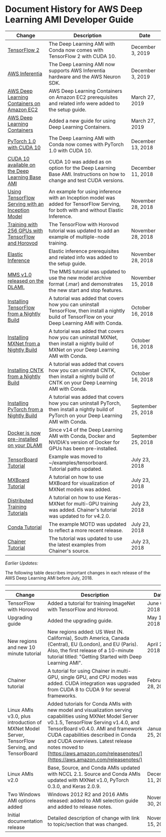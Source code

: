 # Document History for AWS Deep Learning AMI Developer Guide<a name="doc-history"></a>

| Change | Description | Date | 
| --- |--- |--- |
| [TensorFlow 2](tutorial-tensorflow-2.md) |  The Deep Learning AMI with Conda now comes with TensorFlow 2 with CUDA 10\. | December 3, 2019 | 
| [AWS Inferentia](tutorial-inferentia.md) |  The Deep Learning AMI now supports AWS Inferentia hardware and the AWS Neuron SDK\. | December 3, 2019 | 
| [AWS Deep Learning Containers on Amazon EC2](deep-learning-containers-ec2.md) | AWS Deep Learning Containers on Amazon EC2 prerequisites and related info were added to the setup guide\. | March 27, 2019 | 
| [AWS Deep Learning Containers](deep-learning-containers.md) | Added a new guide for using Deep Learning Containers\. | March 27, 2019 | 
| [PyTorch 1\.0 with CUDA 10](overview-conda.md#overview-conda-cuda) | The Deep Learning AMI with Conda now comes with PyTorch 1\.0 with CUDA 10\. | December 13, 2018 | 
| [CUDA 10 available on the Deep Learning Base AMI](overview-cuda.md) | CUDA 10 was added as on option for the Deep Learning Base AMI\. Instructions on how to change and test CUDA versions\. | December 11, 2018 | 
| [Using TensorFlow Serving with an Inception Model](tutorial-tfserving.md) | An example for using inference with an Inception model was added for TensorFlow Serving, for both with and without Elastic Inference\. | November 28, 2018 | 
| [Training with 256 GPUs with TensorFlow and Horovod](tutorial-horovod-tensorflow.md) | The TensorFlow with Horovod tutorial was updated to add an example of multiple\-node training\. | November 28, 2018 | 
| [Elastic Inference](launch-config.md) | Elastic inference prerequisites and related info was added to the setup guide\. | November 28, 2018 | 
| [MMS v1\.0 released on the DLAMI\.](tutorial-mms.md) | The MMS tutorial was updated to use the new model archive format \(\.mar\) and demonstrates the new start and stop features\. | November 15, 2018 | 
| [Installing TensorFlow from a Nightly Build](tutorial-tensorflow.md) | A tutorial was added that covers how you can uninstall TensorFlow, then install a nightly build of TensorFlow on your Deep Learning AMI with Conda\. | October 16, 2018 | 
| [Installing MXNet from a Nightly Build](tutorial-mxnet.md) | A tutorial was added that covers how you can uninstall MXNet, then install a nightly build of MXNet on your Deep Learning AMI with Conda\. | October 16, 2018 | 
| [Installing CNTK from a Nightly Build](tutorial-cntk.md) | A tutorial was added that covers how you can uninstall CNTK, then install a nightly build of CNTK on your Deep Learning AMI with Conda\. | October 16, 2018 | 
| [Installing PyTorch from a Nightly Build](tutorial-pytorch.md) | A tutorial was added that covers how you can uninstall PyTorch, then install a nightly build of PyTorch on your Deep Learning AMI with Conda\. | September 25, 2018 | 
| [Docker is now pre\-installed on your DLAMI](resources.md#faq) | Since v14 of the Deep Learning AMI with Conda, Docker and NVIDIA's version of Docker for GPUs has been pre\-installed\. | September 25, 2018 | 
| [TensorBoard Tutorial](tutorial-tensorboard.md#tutorial-tensorboard-example) | Example was moved to \~/examples/tensorboard\. Tutorial paths updated\. | July 23, 2018 | 
| [MXBoard Tutorial](debugging-and-visualization.md) | A tutorial on how to use MXBoard for visualization of MXNet models was added\. | July 23, 2018 | 
| [Distributed Training Tutorials](distributed-training.md) | A tutorial on how to use Keras\-MXNet for multi\-GPU training was added\. Chainer's tutorial was updated to for v4\.2\.0\. | July 23, 2018 | 
| [Conda Tutorial](tutorial-conda.md#tutorial-conda-login) | The example MOTD was updated to reflect a more recent release\. | July 23, 2018 | 
| [Chainer Tutorial](tutorial-chainer.md#tutorial-chainer-multi-gpu) | The tutorial was updated to use the latest examples from Chainer's source\. | July 23, 2018 | 

*Earlier Updates:*

The following table describes important changes in each release of the AWS Deep Learning AMI before July, 2018\.


****  

| Change | Description | Date | 
| --- | --- | --- | 
| TensorFlow with Horovod | Added a tutorial for training ImageNet with TensorFlow and Horovod\.  | June 6, 2018 | 
| Upgrading guide | Added the upgrading guide\. | May 15, 2018 | 
| New regions and new 10 minute tutorial | New regions added: US West \(N\. California\), South America, Canada \(Central\), EU \(London\), and EU \(Paris\)\. Also, the first release of a 10\-minute tutorial titled: "Getting Started with Deep Learning AMI"\. | April 26, 2018 | 
| Chainer tutorial | A tutorial for using Chainer in multi\-GPU, single GPU, and CPU modes was added\. CUDA integration was upgraded from CUDA 8 to CUDA 9 for several frameworks\. | February 28, 2018 | 
| Linux AMIs v3\.0, plus introduction of MXNet Model Server, TensorFlow Serving, and TensorBoard | Added tutorials for Conda AMIs with new model and visualization serving capabilities using MXNet Model Server v0\.1\.5, TensorFlow Serving v1\.4\.0, and TensorBoard v0\.4\.0\. AMI and framework CUDA capabilities described in Conda and CUDA overviews\. Latest release notes moved to [https://aws.amazon.com/releasenotes/](https://aws.amazon.com/releasenotes/) | January 25, 2018 | 
| Linux AMIs v2\.0 | Base, Source, and Conda AMIs updated with NCCL 2\.1\. Source and Conda AMIs updated with MXNet v1\.0, PyTorch 0\.3\.0, and Keras 2\.0\.9\. | December 11, 2017 | 
| Two Windows AMI options added | Windows 2012 R2 and 2016 AMIs released: added to AMI selection guide and added to release notes\. | November 30, 2017 | 
| Initial documentation release | Detailed description of change with link to topic/section that was changed\. | November 15, 2017 | 